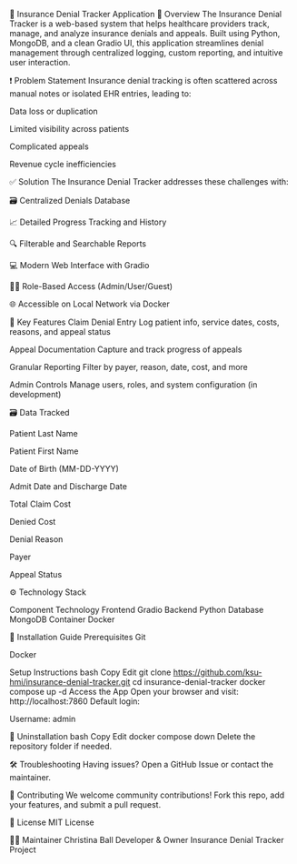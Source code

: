 🏥 Insurance Denial Tracker Application
📘 Overview
The Insurance Denial Tracker is a web-based system that helps healthcare providers track, manage, and analyze insurance denials and appeals. Built using Python, MongoDB, and a clean Gradio UI, this application streamlines denial management through centralized logging, custom reporting, and intuitive user interaction.

❗ Problem Statement
Insurance denial tracking is often scattered across manual notes or isolated EHR entries, leading to:

Data loss or duplication

Limited visibility across patients

Complicated appeals

Revenue cycle inefficiencies

✅ Solution
The Insurance Denial Tracker addresses these challenges with:

🗃 Centralized Denials Database

📈 Detailed Progress Tracking and History

🔍 Filterable and Searchable Reports

💻 Modern Web Interface with Gradio

🧑‍💼 Role-Based Access (Admin/User/Guest)

🌐 Accessible on Local Network via Docker

🔑 Key Features
Claim Denial Entry
Log patient info, service dates, costs, reasons, and appeal status

Appeal Documentation
Capture and track progress of appeals

Granular Reporting
Filter by payer, reason, date, cost, and more

Admin Controls
Manage users, roles, and system configuration (in development)

🗃 Data Tracked

Patient Last Name

Patient First Name

Date of Birth (MM-DD-YYYY)

Admit Date and Discharge Date

Total Claim Cost

Denied Cost

Denial Reason

Payer

Appeal Status

⚙ Technology Stack

Component	Technology
Frontend	Gradio
Backend	Python
Database	MongoDB
Container	Docker

🚀 Installation Guide
Prerequisites
Git

Docker

Setup Instructions
bash
Copy
Edit
git clone https://github.com/ksu-hmi/insurance-denial-tracker.git
cd insurance-denial-tracker
docker compose up -d
Access the App
Open your browser and visit:
http://localhost:7860
Default login:

Username: admin

🧹 Uninstallation
bash
Copy
Edit
docker compose down
Delete the repository folder if needed.

🛠 Troubleshooting
Having issues? Open a GitHub Issue or contact the maintainer.

🤝 Contributing
We welcome community contributions!
Fork this repo, add your features, and submit a pull request.

🪪 License
MIT License

👩‍💻 Maintainer
Christina Ball
Developer & Owner
Insurance Denial Tracker Project

